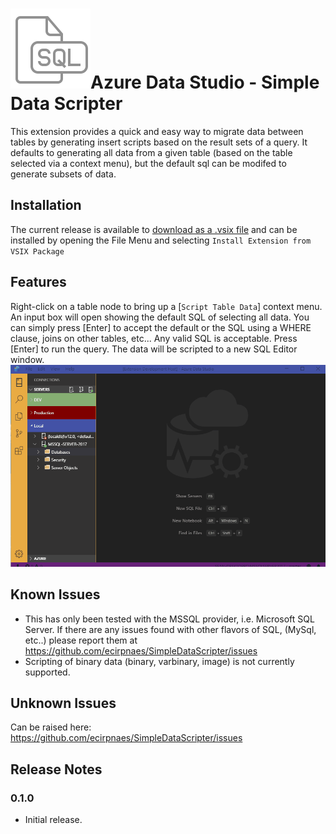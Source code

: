 # ![Feature](images/logo.png)Azure Data Studio - Simple Data Scripter

This extension provides a quick and easy way to migrate data between tables by generating insert scripts based on the result sets of a query. It defaults to generating all data from a given table (based on the table selected via a context menu), but the default sql can be modifed to generate subsets of data.

## Installation

The current release is available to [download as a .vsix file](https://github.com/ecirpnaes/SimpleDataScripter/releases/download/0.1.0/simple-data-scripter-0.1.0.vsix) and can be installed by opening the File Menu and selecting `Install Extension from VSIX Package`

## Features

Right-click on a table node to bring up a [`Script Table Data`] context menu. An input box will open showing the default SQL of selecting all data. You can simply press [Enter] to accept the default or the SQL using a WHERE clause, joins on other tables, etc... Any valid SQL is acceptable. Press [Enter] to run the query.
The data will be scripted to a new SQL Editor window.
![Feature](images/Scripting.gif)

## Known Issues

- This has only been tested with the MSSQL provider, i.e. Microsoft SQL Server. If there are any issues found with other flavors of SQL, (MySql, etc..) please report them at <https://github.com/ecirpnaes/SimpleDataScripter/issues>
- Scripting of binary data (binary, varbinary, image) is not currently supported.

## Unknown Issues

Can be raised here: <https://github.com/ecirpnaes/SimpleDataScripter/issues>

## Release Notes

### 0.1.0

- Initial release.
